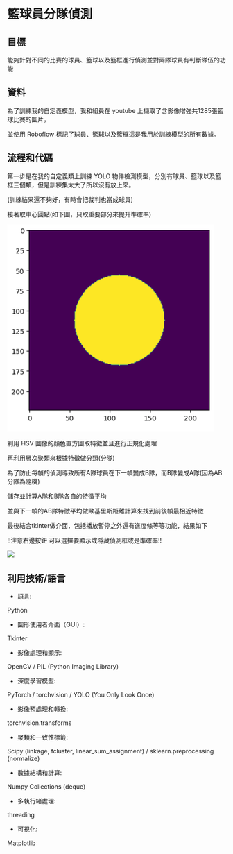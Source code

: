 # 籃球員分隊偵測
## 目標
能夠針對不同的比賽的球員、籃球以及籃框進行偵測並對兩隊球員有判斷隊伍的功能
## 資料
為了訓練我的自定義模型，我和組員在 youtube 上擷取了含影像增強共1285張籃球比賽的圖片，

並使用 Roboflow 標記了球員、籃球以及籃框這是我用於訓練模型的所有數據。

## 流程和代碼
第一步是在我的自定義類上訓練 YOLO 物件檢測模型，分別有球員、籃球以及籃框三個類，但是訓練集太大了所以沒有放上來。

(訓練結果還不夠好，有時會把裁判也當成球員)

接著取中心圓點(如下圖，只取重要部分來提升準確率)

![](https://github.com/zeater2322/Team_division/blob/master/mask.png)

利用 HSV 圖像的顏色直方圖取特徵並且進行正規化處理

再利用層次聚類來根據特徵做分類(分隊)

為了防止每幀的偵測導致所有A隊球員在下一幀變成B隊，而B隊變成A隊(因為AB分隊為隨機)

儲存並計算A隊和B隊各自的特徵平均

並與下一幀的AB隊特徵平均做歐基里斯距離計算來找到前後幀最相近特徵

最後結合tkinter做介面，包括播放暫停之外還有進度條等等功能，結果如下

!!注意右邊按鈕 可以選擇要顯示或隱藏偵測框或是準確率!!

![](https://github.com/zeater2322/Team_division/blob/master/test_short.gif)
## 利用技術/語言
- 語言:

Python

- 圖形使用者介面（GUI）:

Tkinter

- 影像處理和顯示:

OpenCV / 
PIL (Python Imaging Library)

- 深度學習模型:

PyTorch / 
torchvision / 
YOLO (You Only Look Once)

- 影像預處理和轉換:

torchvision.transforms

- 聚類和一致性標籤:

Scipy (linkage, fcluster, linear_sum_assignment) / 
sklearn.preprocessing (normalize)

- 數據結構和計算:

Numpy
Collections (deque)

- 多執行緒處理:

threading

- 可視化:

Matplotlib
